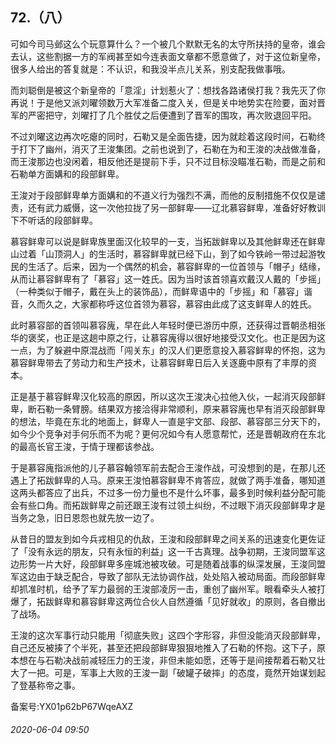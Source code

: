 ## 72.（八）
可如今司马邺这么个玩意算什么？一个被几个默默无名的太守所扶持的皇帝，谁会去认，这些割据一方的军阀甚至如今连表面文章都不愿意做了，对于这位新皇帝，很多人给出的答复就是：不认识，和我没半点儿关系，别支配我做事哦。



而刘聪倒是被这个新皇帝的「意淫」计划惹火了：想找各路诸侯打我？我先灭了你再说！于是他又派刘曜领数万大军准备二度入关，但是关中地势实在险要，面对晋军的严密把守，刘曜打了几个胜仗之后便遭到了晋军的围攻，再次败退回平阳。



不过刘曜这边再次吃瘪的同时，石勒又是全面告捷，因为就趁着这段时间，石勒终于打下了幽州，消灭了王浚集团。之前也说到了，石勒在为和王浚的决战做准备，而王浚那边也没闲着，相反他还是提前下手，只不过目标没瞄准石勒，而是之前和石勒单方面媾和的段部鲜卑。



王浚对于段部鲜卑单方面媾和的不道义行为强烈不满，而他的反制措施不仅仅是谴责，还有武力威慑，这一次他拉拢了另一部鲜卑——辽北慕容鲜卑，准备好好教训下不听话的段部鲜卑。



慕容鲜卑可以说是鲜卑族里面汉化较早的一支，当拓跋鲜卑以及其他鲜卑还在鲜卑山过着「山顶洞人」的生活时，慕容鲜卑就已经下山，到了如今铁岭一带过起游牧民的生活了。后来，因为一个偶然的机会，慕容鲜卑的一位首领与「帽子」结缘，从而让慕容鲜卑有了「慕容」这一姓氏。因为当时该首领喜欢戴汉人戴的「步摇」（一种类似于帽子，戴在头上的装饰品），而鲜卑语中的「步摇」和「慕容」谐音，久而久之，大家都称呼这位首领为慕容，慕容由此成了这支鲜卑人的姓氏。



此时慕容部的首领叫慕容廆，早在此人年轻时便已游历中原，还获得过晋朝丞相张华的褒奖，也正是这趟中原之行，让慕容廆得以很好地接受汉文化。也正是因为这一点，为了躲避中原混战而「闯关东」的汉人们更愿意投入慕容鲜卑的怀抱，这为慕容鲜卑带去了劳动力和生产技术，让慕容鲜卑日后入关逐鹿中原有了丰厚的资本。



正是基于慕容鲜卑汉化较高的原因，所以这次王浚决心拉他入伙，一起消灭段部鲜卑，断石勒一条臂膀。结果双方接洽得非常顺利，原来慕容廆也早有消灭段部鲜卑的想法，毕竟在东北的地面上，鲜卑人一直是宇文部、段部、慕容部三分天下的，如今少个竞争对手何乐而不为呢？更何况如今有人愿意帮忙，还是晋朝政府在东北的最高长官王浚，于情于理都该参战。



于是慕容廆指派他的儿子慕容翰领军前去配合王浚作战，可没想到的是，在那儿还遇上了拓跋鲜卑的人马。原来王浚怕慕容鲜卑不肯答应，就做了两手准备，哪知道这两头都答应了出兵，不过多一份力量也不是什么坏事，最多到时候利益分配可能会有些口角。而拓跋鲜卑之前还跟王浚有过领土纠纷，不过眼下消灭段部鲜卑才是当务之急，旧日恩怨也就先放一边了。



从昔日的盟友到如今兵戎相见的仇敌，王浚和段部鲜卑之间关系的迅速变化更佐证了「没有永远的朋友，只有永恒的利益」这一千古真理。战争初期，王浚同盟军这边形势一片大好，段部鲜卑多座城池被攻破。可是随着战事的纵深发展，王浚同盟军这边由于缺乏配合，导致了部队无法协调作战，处处陷入被动局面。而段部鲜卑却抓准时机，给予了军力最弱的王浚部凌厉一击，重创了幽州军。眼看牵头人被打爆了，拓跋鲜卑和慕容鲜卑这两位合伙人自然遵循「见好就收」的原则，各自撤出了战场。



王浚的这次军事行动只能用「彻底失败」这四个字形容，非但没能消灭段部鲜卑，自己还反被揍了个半死，甚至还把段部鲜卑狠狠地推入了石勒的怀抱。这下子，原本想在与石勒决战前减轻压力的王浚，非但未能如愿，还等于是间接帮着石勒又壮大了一把。可是，军事上大败的王浚一副「破罐子破摔」的态度，竟然开始谋划起了登基称帝之事。



备案号:YX01p62bP67WqeAXZ


###### 2020-06-04 09:50
